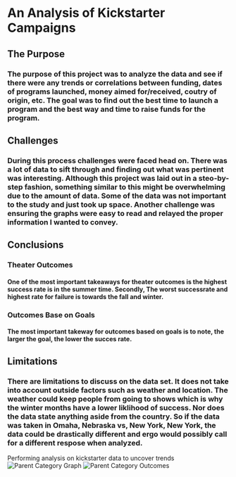 # An Analysis of Kickstarter Campaigns
## The Purpose
### The purpose of this project was to analyze the data and see if there were any trends or correlations between funding, dates of programs launched, money aimed for/received, coutry of origin, etc. The goal was to find out the best time to launch a program and the best way and time to raise funds for the program.
## Challenges
### During this process challenges were faced head on. There was a lot of data to sift through and finding out what was pertinent was interesting. Although this project was laid out in a steo-by-step fashion, something similar to this might be overwhelming due to the amount of data. Some of the data was not important to the study and just took up space. Another challenge was ensuring the graphs were easy to read and relayed the proper information I wanted to convey.
## Conclusions
### Theater Outcomes
#### One of the most important takeaways for theater outcomes is the highest success rate is in the summer time. Secondly, The worst successrate and highest rate for failure is towards the fall and winter. 
### Outcomes Base on Goals
#### The most important takeway for outcomes based on goals is to note, the larger the goal, the lower the succes rate.
## Limitations
### There are limitations to discuss on the data set. It does not take into account outside factors such as weather and location. The weather could keep people from going to shows which is why the winter months have a lower liklihood of success. Nor does the data state anything aside from the country. So if the data was taken in Omaha, Nebraska vs, New York, New York, the data could be drastically different and ergo would possibly call for a different respose when analyzed. 
Performing analysis on kickstarter data to uncover trends
![Parent Category Graph](https://user-images.githubusercontent.com/97324372/156666640-23d824df-5f56-44f8-89ce-b7642027997b.png)
![Parent Category Outcomes](https://user-images.githubusercontent.com/97324372/156666697-8c476867-85f8-47da-b48d-41b01c980e76.png)
